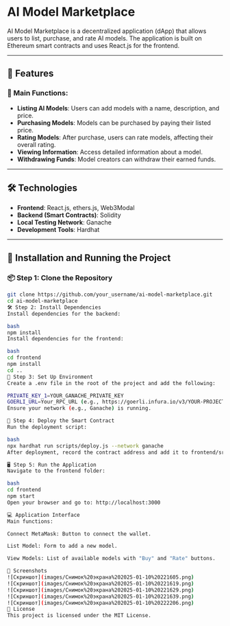 # AI Model Marketplace

AI Model Marketplace is a decentralized application (dApp) that allows users to list, purchase, and rate AI models. The application is built on Ethereum smart contracts and uses React.js for the frontend.

---

## 🔧 Features

### 📝 Main Functions:
- **Listing AI Models**: Users can add models with a name, description, and price.
- **Purchasing Models**: Models can be purchased by paying their listed price.
- **Rating Models**: After purchase, users can rate models, affecting their overall rating.
- **Viewing Information**: Access detailed information about a model.
- **Withdrawing Funds**: Model creators can withdraw their earned funds.

---

## 🛠️ Technologies

- **Frontend**: React.js, ethers.js, Web3Modal
- **Backend (Smart Contracts)**: Solidity
- **Local Testing Network**: Ganache
- **Development Tools**: Hardhat

---

## 🚀 Installation and Running the Project

### 📦 Step 1: Clone the Repository
```bash
git clone https://github.com/your_username/ai-model-marketplace.git
cd ai-model-marketplace
🛠️ Step 2: Install Dependencies
Install dependencies for the backend:

bash
npm install
Install dependencies for the frontend:

bash
cd frontend
npm install
cd ..
🔧 Step 3: Set Up Environment
Create a .env file in the root of the project and add the following:

PRIVATE_KEY_1=YOUR_GANACHE_PRIVATE_KEY
GOERLI_URL=Your_RPC_URL (e.g., https://goerli.infura.io/v3/YOUR-PROJECT-ID)
Ensure your network (e.g., Ganache) is running.

📜 Step 4: Deploy the Smart Contract
Run the deployment script:

bash
npx hardhat run scripts/deploy.js --network ganache
After deployment, record the contract address and add it to frontend/src/abi.js in the CONTRACT_ADDRESS field.

🖥️ Step 5: Run the Application
Navigate to the frontend folder:

bash
cd frontend
npm start
Open your browser and go to: http://localhost:3000

💻 Application Interface
Main functions:

Connect MetaMask: Button to connect the wallet.

List Model: Form to add a new model.

View Models: List of available models with "Buy" and "Rate" buttons.

📸 Screenshots
![Скриншот](images/Снимок%20экрана%202025-01-10%20221605.png)
![Скриншот](images/Снимок%20экрана%202025-01-10%20221619.png)
![Скриншот](images/Снимок%20экрана%202025-01-10%20221629.png)
![Скриншот](images/Снимок%20экрана%202025-01-10%20221639.png)
![Скриншот](images/Снимок%20экрана%202025-01-10%20222206.png)
📜 License
This project is licensed under the MIT License.

